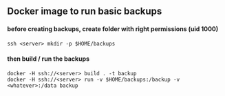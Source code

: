 ## Docker image to run basic backups
#### before creating backups, create folder with right permissions (uid 1000)
    ssh <server> mkdir -p $HOME/backups

#### then build / run the backups
    docker -H ssh://<server> build . -t backup
    docker -H ssh://<server> run -v $HOME/backups:/backup -v <whatever>:/data backup
